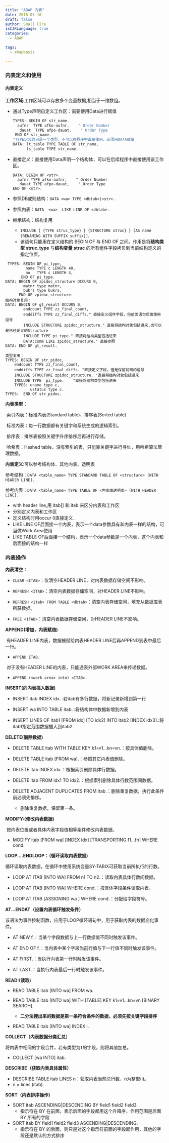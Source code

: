 ```yaml
---
title: "ABAP 内表"
date: 2018-05-16
draft: false
author: Small Fire
isCJKLanguage: true
categories: 
  - ABAP

tags: 
  - abapbasis

---
```


### 内表定义和使用

#### 内表定义

**工作区域**:工作区域可以存放多个变量数据,相当于一维数组。

- 通过Type声明自定义工作区：需要使用Data进行赋值

  ```js
  TYPES: BEGIN OF str_name.
  	aufnr  TYPE afko-aufnr,    " Order Number
     dauat  TYPE afpo-dauat,    " Order Type
   END OF str_name.
  "TYPE定义的只是一个类型，不可以在程序中直接使用，必须用DATA赋值
  DATA: lt_table TYPE TABLE OF str_name,
        ls_table TYPE str_name.
  ```

- 直接定义：直接使用Data声明一个结构体，可以在后续程序中直接使用该工作区。

  ```JS
  DATA: BEGIN OF <str>   
  	aufnr TYPE afko-aufnr,    " Order Number
     dauat TYPE afpo-dauat,    " Order Type 
  END OF <str>.
  ```

- 参照DB或则结构：`DATA <wa> TYPE <dbtab>|<str>.`


- 参照内表：`DATA  <wa>  LIKE LINE OF <dbtab>.`


- 继承结构：结构复用

  
  - `INCLUDE { {TYPE struc_type} | {STRUCTURE struc} }
            [AS name [RENAMING WITH SUFFIX suffix]]`.
  - 该语句只能用在定义结构的 BEGIN OF 与 END OF 之间。作用是将**结构类型** **struc_type** 与**结构变量** **struc** 的所有组件字段拷贝到当前结构定义的指定位置。
  

```JS
 TYPES: BEGIN OF pi_type,
         name TYPE c LENGTH 40,
         no   TYPE c LENGTH 4,
       END OF pi_type.
DATA: BEGIN OF zpidoc_structure OCCURS 0,
        matnr type matnr,
        bukrs type bukrs,
      END OF zpidoc_structure.
结构对象复用：
DATA: BEGIN OF gt_result OCCURS 0,
        endcount TYPE zz_final_count,
        enddiffs TYPE zz_final_diffs." 直接定义组件字段，但前面语句后面使用逗号
        INCLUDE STRUCTURE zpidoc_structure." 直接将结构对象包括进来,也可以是已经定义的Structure
        INCLUDE TYPE pi_type." 直接将结构类型包括进来
        DATA:comm LIKE zpidoc_structure." 直接参照
DATA: END OF gt_result.
       
类型复用：
TYPES: BEGIN OF str_pidoc,
    endcount TYPE zz_final_count,
    enddiffs TYPE zz_final_diffs. "直接定义字段，但是保留前面的逗号
    INCLUDE STRUCTURE zpidoc_structure. "直接将结构对象包括进来
	INCLUDE TYPE  pi_type.    "直接将结构类型包括进来
    TYPES: uname type c,
           ustatus type c.
TYPES:  END OF str_pidoc.
```

**内表类型：**

​	索引内表：标准内表(Standard table)、排序表(Sorted table)
​      

​	标准内表：每一行数据都有关键字和系统生成的逻辑索引。
​     

​	排序表：排序表按照关键字升序排序后再进行存储。

​	哈希表：Hashed table，没有索引的表，只能靠关键字进行寻址，用哈希算法管理数据。

**内表定义**:可以参考结构体、其他内表、透明表
    

​	参考结构：`DATA <table_name> TYPE STANDARD TABLE OF <structure> [WITH HEADER LINE].
  `  

​	参考内表：`DATA <table_name> TYPE TABLE OF <内表或透明表> [WITH HEADER LINE].`

   - with header line,用 itab[] 和 itab 来区分内表和工作区
   - 分别定义内表和工作区
   - 定义结构时用occur 0直接定义
        . 
   - LIKE LINE OF后面接一个内表，表示一个data参数具有和内表一样的结构，可当做Work Area使用
   - LIKE TABLE OF后面接一个结构，表示一个data参数是一个内表，这个内表和后面接的结构一样

### 内表操作

**内表清空：**
     

- `CLEAR <ITAB>`：仅清空HEADER LINE，对内表数据存储空间不影响。

-    `REFRESH <ITAB>`：清空内表数据存储空间，对HEADER LINE不影响。


-    `REFRESH <itab> FROM TABLE <dbtab>`：清空内表存储空间，填充从数据库表所获数据。
  ​    

-    `FREE <ITAB>`：清空内表数据存储空间，对HEADER LINE不影响。


**APPEND(增加，内表赋值)**
    

​	有HEADER LINE内表，数据被赋给内表HEADER LINE后再APPEND到表中最后一行。
​      

- `APPEND ITAB.
  `    

​    对于没有HEADER LINE的内表，只能通表外部WORK AREA来传递数据。
​      

- `APPEND (<work area> into) <ITAB>.`

**INSERT(向内表插入数据)**
    

- INSERT itab INDEX idx. :若itab有多行数据，将新记录新增到第一行


- INSERT wa INTO TABLE itab.   :将结构体中数据新增到内表


- INSERT LINES OF itab1 [FROM idx] [TO idx2] INTO itab2 [INDEX idx3].:将itab1指定范围数据插入到itab2


**DELETE(删除数据)**

- DELETE TABLE itab WITH TABLE KEY k1=v1...kn=vn.：按具体值删除。


- DELETE TABLE itab [FROM wa].：参照其它内表值删除。


- DELETE itab INDEX idx.：根据索引删除具体行数据。


- DELETE itab FROM idx1 TO idx2.：根据索引删除具体行数范围间数据。


- DELETE ADJACENT DUPLICATES FROM itab.：删除重复数据，执行此条件前必须先排序。

  - 删除重复数据，保留第一条。


**MODIFY:(修改内表数据)**
    

​	按内表位置或者具体内表字段值相等条件修改内表数据。
​    

- MODIFY itab [FROM wa] [INDEX idx] [TRANSPORTING f1...fn] WHERE cond.


 **LOOP....ENDLOOP：（循环读取内表数据)**

​    循环读取内表数据，在循环中使用系统变量SY-TABIX可获取当前所执行的行数。

- LOOP AT ITAB [INTO WA] FROM n1 TO n2.：读取内表具体行数间数据。


- LOOP AT ITAB [INTO WA] WHERE cond.：按具体字段条件读取内表。
- LOOP AT ITAB [ASSIGNING wa ] WHERE cond.：分配给字段符号。

**AT...ENDAT（设置内表循环触发条件）**

​    该语法为事件控制函数，应用于LOOP循环语句中，用于获取内表的数据变化事件。

- AT NEW f.：当某个字段数据与上一行数据值不同时触发该事件。


- AT END OF f.：当内表中某个字段当前行值与下一行值不同时触发该事件。


- AT FIRST.：当执行内表第一行时触发该事件。


- AT LAST.：当执行内表最后一行时触发该事件。


**READ:(读取)**

- READ TABLE itab [INTO wa] FROM wa.


- READ TABLE itab [INTO wa] WITH [TABLE] KEY k1=v1...kn=vn [BINARY SEARCH].

  - **二分法搜出来的数据是第一条符合条件的数据，必须先按关键字段排序**


- READ TABLE itab [INTO wa] INDEX i.


**COLLECT（内表数据分类汇总）**

​    将内表中相同的字段合并，若有类型为`I`的字段，则将其值加总。

- COLLECT [wa INTO] itab.

**DESCRIBE（获取内表具体属性）**

- DESCRIBE TABLE itab LINES n：获取内表当前总行数，n为整型(i)。
- n = lines (itab). 

**SORT（内表排序操作）**

- SORT itab ASCENDING|DESCENDING BY field1 field2 field3.
  - 指示符在 BY 在前面，表示后面的字段都用这个升降序，作用范围是后面 BY 所有的字段
- SORT itab BY field1 field2 field3 ASCENDING|DESCENDING.
  - 指示符在 BY 的后面，则只是对这个指示符前面的字段起作用，其他的字段还是默认的方式排序








